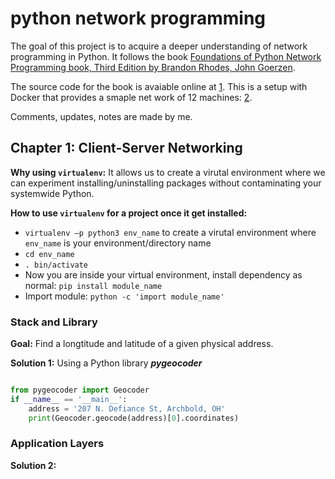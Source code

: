 # python network programming
The goal of this project is to acquire a deeper understanding of network programming in Python.
It follows the book [Foundations of Python Network Programming book, Third 
Edition by Brandon Rhodes, John Goerzen](https://github.com/brandon-rhodes/fopnp).

The source code for the book is avaiable online at [1](https://github.com/brandon-rhodes/fopnp/tree/m/py3).
This is a setup with Docker that provides a smaple net work of 12 machines: [2](https://github.com/brandon-rhodes/fopnp/tree/m/playground).

Comments, updates, notes are made by me.

## Chapter 1: Client-Server Networking

**Why using `virtualenv`:**
It allows us to create a virutal environment where we can experiment installing/uninstalling
packages without contaminating your systemwide Python.

**How to use `virtualenv` for a project once it get installed:**
- `virtualenv –p python3 env_name` to create a virutal environment where `env_name` is your environment/directory name
- `cd env_name`
- `. bin/activate`
- Now you are inside your virtual environment, install dependency as normal: `pip install module_name`
- Import module: `python -c 'import module_name'`

### Stack and Library

**Goal:**
Find a longtitude and latitude of a given physical address.

**Solution 1:** 
Using a Python library ***pygeocoder***

```python

from pygeocoder import Geocoder
if __name__ == '__main__':
    address = '207 N. Defiance St, Archbold, OH'
    print(Geocoder.geocode(address)[0].coordinates)
```

### Application Layers

**Solution 2:**
